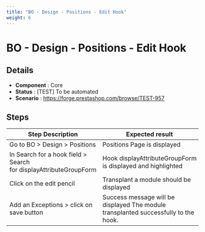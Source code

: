 ```yaml
---
title: "BO - Design - Positions - Edit Hook"
weight: 6
---
```


# BO - Design - Positions - Edit Hook
## Details
* **Component** : Core
* **Status** : [TEST] To be automated
* **Scenario** : https://forge.prestashop.com/browse/TEST-957

## Steps
| Step Description | Expected result |
| ----- | ----- |
| Go to BO > Design > Positions | Positions Page is displayed |
| In Search for a hook field > Search for displayAttributeGroupForm | Hook displayAttributeGroupForm is displayed and highlighted |
| Click on the edit pencil | Transplant a module should be displayed |
| Add an Exceptions > click on save button | Success message will be displayed The module transplanted successfully to the hook. |